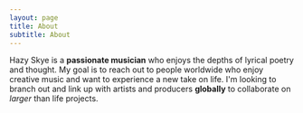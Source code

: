 ```yaml
---
layout: page
title: About
subtitle: About
---
```


Hazy Skye is a **passionate musician** who enjoys the depths of lyrical poetry and thought. My goal is to reach out to people worldwide who enjoy creative music and want to experience a new take on life. I'm looking to branch out and link up with artists and producers **globally** to collaborate on *larger* than life projects.

